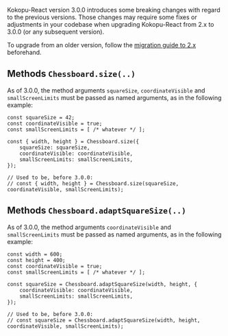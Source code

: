 Kokopu-React version 3.0.0 introduces some breaking changes with regard to the previous versions.
Those changes may require some fixes or adjustments in your codebase when upgrading Kokopu-React
from 2.x to 3.0.0 (or any subsequent version).

To upgrade from an older version, follow the [migration guide to 2.x](#/Migrate%20to%202.x) beforehand.



Methods `Chessboard.size(..)`
-----------------------------

As of 3.0.0, the method arguments `squareSize`, `coordinateVisible` and `smallScreenLimits`
must be passed as named arguments, as in the following example:

```plain
const squareSize = 42;
const coordinateVisible = true;
const smallScreenLimits = [ /* whatever */ ];

const { width, height } = Chessboard.size({
    squareSize: squareSize,
    coordinateVisible: coordinateVisible,
    smallScreenLimits: smallScreenLimits,
});

// Used to be, before 3.0.0:
// const { width, height } = Chessboard.size(squareSize, coordinateVisible, smallScreenLimits);
```



Methods `Chessboard.adaptSquareSize(..)`
----------------------------------------

As of 3.0.0, the method arguments `coordinateVisible` and `smallScreenLimits`
must be passed as named arguments, as in the following example:

```plain
const width = 600;
const height = 400;
const coordinateVisible = true;
const smallScreenLimits = [ /* whatever */ ];

const squareSize = Chessboard.adaptSquareSize(width, height, {
    coordinateVisible: coordinateVisible,
    smallScreenLimits: smallScreenLimits,
});

// Used to be, before 3.0.0:
// const squareSize = Chessboard.adaptSquareSize(width, height, coordinateVisible, smallScreenLimits);
```
